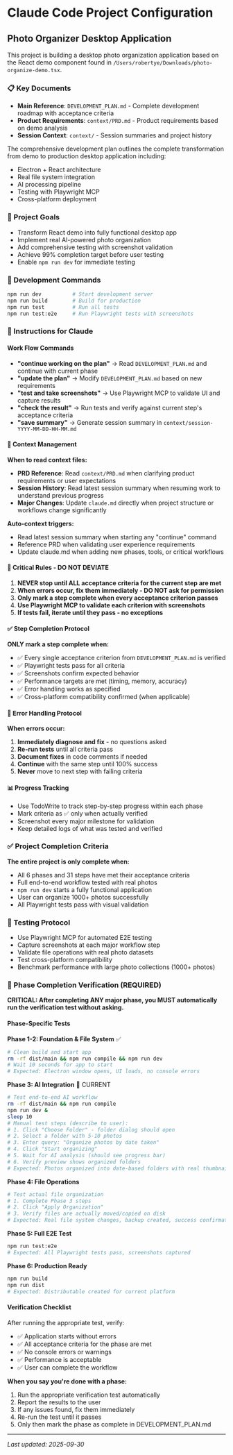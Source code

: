 # Claude Code Project Configuration

## Photo Organizer Desktop Application

This project is building a desktop photo organization application based on the React demo component found in `/Users/robertye/Downloads/photo-organize-demo.tsx`.

### 📋 Key Documents
- **Main Reference**: `DEVELOPMENT_PLAN.md` - Complete development roadmap with acceptance criteria
- **Product Requirements**: `context/PRD.md` - Product requirements based on demo analysis
- **Session Context**: `context/` - Session summaries and project history

The comprehensive development plan outlines the complete transformation from demo to production desktop application including:
- Electron + React architecture
- Real file system integration
- AI processing pipeline
- Testing with Playwright MCP
- Cross-platform deployment

### 🎯 Project Goals
- Transform React demo into fully functional desktop app
- Implement real AI-powered photo organization
- Add comprehensive testing with screenshot validation
- Achieve 99% completion target before user testing
- Enable `npm run dev` for immediate testing

### 🔧 Development Commands
```bash
npm run dev          # Start development server
npm run build        # Build for production
npm run test         # Run all tests
npm run test:e2e     # Run Playwright tests with screenshots
```

### 📝 Instructions for Claude

#### Work Flow Commands
- **"continue working on the plan"** → Read `DEVELOPMENT_PLAN.md` and continue with current phase
- **"update the plan"** → Modify `DEVELOPMENT_PLAN.md` based on new requirements
- **"test and take screenshots"** → Use Playwright MCP to validate UI and capture results
- **"check the result"** → Run tests and verify against current step's acceptance criteria
- **"save summary"** → Generate session summary in `context/session-YYYY-MM-DD-HH-MM.md`

#### 📂 Context Management
**When to read context files:**
- **PRD Reference**: Read `context/PRD.md` when clarifying product requirements or user expectations
- **Session History**: Read latest session summary when resuming work to understand previous progress
- **Major Changes**: Update `claude.md` directly when project structure or workflows change significantly

**Auto-context triggers:**
- Read latest session summary when starting any "continue" command
- Reference PRD when validating user experience requirements
- Update claude.md when adding new phases, tools, or critical workflows

#### 🚫 Critical Rules - DO NOT DEVIATE
1. **NEVER stop until ALL acceptance criteria for the current step are met**
2. **When errors occur, fix them immediately - DO NOT ask for permission**
3. **Only mark a step complete when every acceptance criterion passes**
4. **Use Playwright MCP to validate each criterion with screenshots**
5. **If tests fail, iterate until they pass - no exceptions**

#### ✅ Step Completion Protocol
**ONLY mark a step complete when:**
- ✅ Every single acceptance criterion from `DEVELOPMENT_PLAN.md` is verified
- ✅ Playwright tests pass for all criteria
- ✅ Screenshots confirm expected behavior
- ✅ Performance targets are met (timing, memory, accuracy)
- ✅ Error handling works as specified
- ✅ Cross-platform compatibility confirmed (when applicable)

#### 🔧 Error Handling Protocol
**When errors occur:**
1. **Immediately diagnose and fix** - no questions asked
2. **Re-run tests** until all criteria pass
3. **Document fixes** in code comments if needed
4. **Continue** with the same step until 100% success
5. **Never** move to next step with failing criteria

#### 📊 Progress Tracking
- Use TodoWrite to track step-by-step progress within each phase
- Mark criteria as ✅ only when actually verified
- Screenshot every major milestone for validation
- Keep detailed logs of what was tested and verified

### ✅ Project Completion Criteria
**The entire project is only complete when:**
- All 6 phases and 31 steps have met their acceptance criteria
- Full end-to-end workflow tested with real photos
- `npm run dev` starts a fully functional application
- User can organize 1000+ photos successfully
- All Playwright tests pass with visual validation

### 🧪 Testing Protocol
- Use Playwright MCP for automated E2E testing
- Capture screenshots at each major workflow step
- Validate file operations with real photo datasets
- Test cross-platform compatibility
- Benchmark performance with large photo collections (1000+ photos)

### 🎯 Phase Completion Verification (REQUIRED)

**CRITICAL: After completing ANY major phase, you MUST automatically run the verification test without asking.**

#### Phase-Specific Tests

**Phase 1-2: Foundation & File System** ✅
```bash
# Clean build and start app
rm -rf dist/main && npm run compile && npm run dev
# Wait 10 seconds for app to start
# Expected: Electron window opens, UI loads, no console errors
```

**Phase 3: AI Integration** 🚧 CURRENT
```bash
# Test end-to-end AI workflow
rm -rf dist/main && npm run compile
npm run dev &
sleep 10
# Manual test steps (describe to user):
# 1. Click "Choose Folder" - folder dialog should open
# 2. Select a folder with 5-10 photos
# 3. Enter query: "Organize photos by date taken"
# 4. Click "Start organizing"
# 5. Wait for AI analysis (should see progress bar)
# 6. Verify preview shows organized folders
# Expected: Photos organized into date-based folders with real thumbnails
```

**Phase 4: File Operations**
```bash
# Test actual file organization
# 1. Complete Phase 3 steps
# 2. Click "Apply Organization"
# 3. Verify files are actually moved/copied on disk
# Expected: Real file system changes, backup created, success confirmation
```

**Phase 5: Full E2E Test**
```bash
npm run test:e2e
# Expected: All Playwright tests pass, screenshots captured
```

**Phase 6: Production Ready**
```bash
npm run build
npm run dist
# Expected: Distributable created for current platform
```

#### Verification Checklist

After running the appropriate test, verify:
- ✅ Application starts without errors
- ✅ All acceptance criteria for the phase are met
- ✅ No console errors or warnings
- ✅ Performance is acceptable
- ✅ User can complete the workflow

**When you say you're done with a phase:**
1. Run the appropriate verification test automatically
2. Report the results to the user
3. If any issues found, fix them immediately
4. Re-run the test until it passes
5. Only then mark the phase as complete in DEVELOPMENT_PLAN.md

---
*Last updated: 2025-09-30*